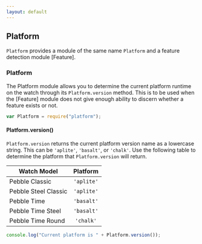 ```yaml
---
layout: default
---
```


## Platform

[Platform]: #platform

`Platform` provides a module of the same name `Platform` and a feature detection module [Feature].

### Platform

The Platform module allows you to determine the current platform runtime on the watch through its `Platform.version` method. This is to be used when the [Feature] module does not give enough ability to discern whether a feature exists or not.

```js
var Platform = require("platform");
```

<a id="platform-version"></a>

#### Platform.version()

[Platform.version()]: #platform-version

`Platform.version` returns the current platform version name as a lowercase string. This can be `'aplite'`, `'basalt'`, or `'chalk'`. Use the following table to determine the platform that `Platform.version` will return.

| Watch Model          |  Platform  |
| -------------------- | :--------: |
| Pebble Classic       | `'aplite'` |
| Pebble Steel Classic | `'aplite'` |
| Pebble Time          | `'basalt'` |
| Pebble Time Steel    | `'basalt'` |
| Pebble Time Round    | `'chalk'`  |

```js
console.log("Current platform is " + Platform.version());
```
